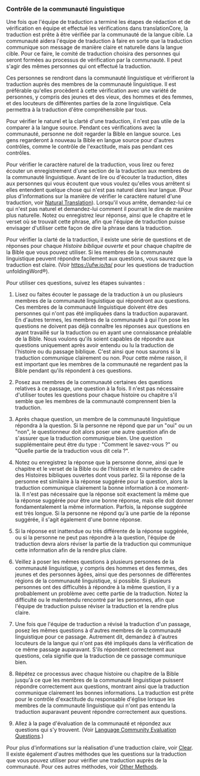 ### Contrôle de la communauté linguistique

Une fois que l'équipe de traduction a terminé les étapes de rédaction et de vérification en équipe et effectué les vérifications dans translationCore, la traduction est prête à être vérifiée par la communauté de la langue cible. La communauté aidera l'équipe de traduction à faire en sorte que la traduction communique son message de manière claire et naturelle dans la langue cible. Pour ce faire, le comité de traduction choisira des personnes qui seront formées au processus de vérification par la communauté. Il peut s'agir des mêmes personnes qui ont effectué la traduction.

Ces personnes se rendront dans la communauté linguistique et vérifieront la traduction auprès des membres de la communauté linguistique. Il est préférable qu'elles procèdent à cette vérification avec une variété de personnes, y compris des jeunes et des vieux, des hommes et des femmes, et des locuteurs de différentes parties de la zone linguistique. Cela permettra à la traduction d'être compréhensible par tous.

Pour vérifier le naturel et la clarté d'une traduction, il n'est pas utile de la comparer à la langue source. Pendant ces vérifications avec la communauté, personne ne doit regarder la Bible en langue source. Les gens regarderont à nouveau la Bible en langue source pour d'autres contrôles, comme le contrôle de l'exactitude, mais pas pendant ces contrôles.

Pour vérifier le caractère naturel de la traduction, vous lirez ou ferez écouter un enregistrement d'une section de la traduction aux membres de la communauté linguistique. Avant de lire ou d'écouter la traduction, dites aux personnes qui vous écoutent que vous voulez qu'elles vous arrêtent si elles entendent quelque chose qui n'est pas naturel dans leur langue. (Pour plus d'informations sur la manière de vérifier le caractère naturel d'une traduction, voir [Natural Translation](../natural/01.md)). Lorsqu'il vous arrête, demandez-lui ce qui n'est pas naturel et demandez-lui comment il pourrait le dire de manière plus naturelle. Notez ou enregistrez leur réponse, ainsi que le chapitre et le verset où se trouvait cette phrase, afin que l'équipe de traduction puisse envisager d'utiliser cette façon de dire la phrase dans la traduction.

Pour vérifier la clarté de la traduction, il existe une série de questions et de réponses pour chaque *Histoire biblique ouverte* et pour chaque chapitre de la Bible que vous pouvez utiliser. Si les membres de la communauté linguistique peuvent répondre facilement aux questions, vous saurez que la traduction est claire. (Voir https://ufw.io/tq/ pour les questions de traduction unfoldingWord®).

Pour utiliser ces questions, suivez les étapes suivantes :

1. Lisez ou faites écouter le passage de la traduction à un ou plusieurs membres de la communauté linguistique qui répondront aux questions. Ces membres de la communauté linguistique doivent être des personnes qui n'ont pas été impliquées dans la traduction auparavant. En d'autres termes, les membres de la communauté à qui l'on pose les questions ne doivent pas déjà connaître les réponses aux questions en ayant travaillé sur la traduction ou en ayant une connaissance préalable de la Bible. Nous voulons qu'ils soient capables de répondre aux questions uniquement après avoir entendu ou lu la traduction de l'histoire ou du passage biblique. C'est ainsi que nous saurons si la traduction communique clairement ou non. Pour cette même raison, il est important que les membres de la communauté ne regardent pas la Bible pendant qu'ils répondent à ces questions.

2. Posez aux membres de la communauté certaines des questions relatives à ce passage, une question à la fois. Il n'est pas nécessaire d'utiliser toutes les questions pour chaque histoire ou chapitre s'il semble que les membres de la communauté comprennent bien la traduction.

3. Après chaque question, un membre de la communauté linguistique répondra à la question. Si la personne ne répond que par un "oui" ou un "non", le questionneur doit alors poser une autre question afin de s'assurer que la traduction communique bien. Une question supplémentaire peut être du type : "Comment le savez-vous ?" ou "Quelle partie de la traduction vous dit cela ?".

4. Notez ou enregistrez la réponse que la personne donne, ainsi que le chapitre et le verset de la Bible ou de l'histoire et le numéro de cadre des Histoires bibliques ouvertes dont vous parlez. Si la réponse de la personne est similaire à la réponse suggérée pour la question, alors la traduction communique clairement la bonne information à ce moment-là. Il n'est pas nécessaire que la réponse soit exactement la même que la réponse suggérée pour être une bonne réponse, mais elle doit donner fondamentalement la même information. Parfois, la réponse suggérée est très longue. Si la personne ne répond qu'à une partie de la réponse suggérée, il s'agit également d'une bonne réponse.

5. Si la réponse est inattendue ou très différente de la réponse suggérée, ou si la personne ne peut pas répondre à la question, l'équipe de traduction devra alors réviser la partie de la traduction qui communique cette information afin de la rendre plus claire.

6. Veillez à poser les mêmes questions à plusieurs personnes de la communauté linguistique, y compris des hommes et des femmes, des jeunes et des personnes âgées, ainsi que des personnes de différentes régions de la communauté linguistique, si possible. Si plusieurs personnes ont des difficultés à répondre à la même question, il y a probablement un problème avec cette partie de la traduction. Notez la difficulté ou le malentendu rencontré par les personnes, afin que l'équipe de traduction puisse réviser la traduction et la rendre plus claire.

7. Une fois que l'équipe de traduction a révisé la traduction d'un passage, posez les mêmes questions à d'autres membres de la communauté linguistique pour ce passage. Autrement dit, demandez à d'autres locuteurs de la langue qui n'ont pas été impliqués dans la vérification de ce même passage auparavant. S'ils répondent correctement aux questions, cela signifie que la traduction de ce passage communique bien.

8. Répétez ce processus avec chaque histoire ou chapitre de la Bible jusqu'à ce que les membres de la communauté linguistique puissent répondre correctement aux questions, montrant ainsi que la traduction communique clairement les bonnes informations. La traduction est prête pour le contrôle d'exactitude du responsable d'église lorsque les membres de la communauté linguistique qui n'ont pas entendu la traduction auparavant peuvent répondre correctement aux questions.

9. Allez à la page d'évaluation de la communauté et répondez aux questions qui s'y trouvent. (Voir [Language Community Evaluation Questions](../community-evaluation/01.md).)

Pour plus d'informations sur la réalisation d'une traduction claire, voir [Clear](../clear/01.md). Il existe également d'autres méthodes que les questions sur la traduction que vous pouvez utiliser pour vérifier une traduction auprès de la communauté. Pour ces autres méthodes, voir [Other Methods](../other-methods/01.md).

